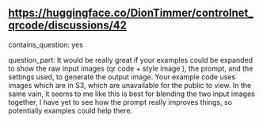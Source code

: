 ## https://huggingface.co/DionTimmer/controlnet_qrcode/discussions/42

contains_question: yes

question_part: It would be really great if your examples could be expanded to show the raw input images (qr code + style image ), the prompt, and the settings used, to generate the output image. Your example code uses images which are in S3, which are unavailable for the public to view. In the same vain, it seems to me like this is best for blending the two input images together, I have yet to see how the prompt really improves things, so potentially examples could help there.